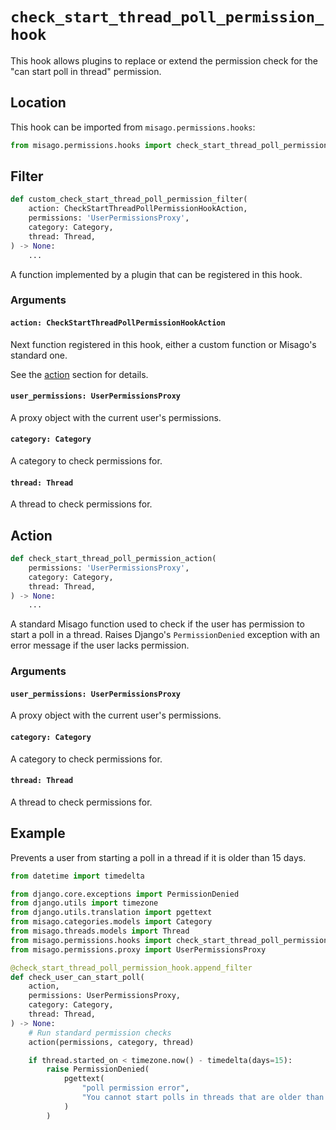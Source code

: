 # `check_start_thread_poll_permission_hook`

This hook allows plugins to replace or extend the permission check for the "can start poll in thread" permission.


## Location

This hook can be imported from `misago.permissions.hooks`:

```python
from misago.permissions.hooks import check_start_thread_poll_permission_hook
```


## Filter

```python
def custom_check_start_thread_poll_permission_filter(
    action: CheckStartThreadPollPermissionHookAction,
    permissions: 'UserPermissionsProxy',
    category: Category,
    thread: Thread,
) -> None:
    ...
```

A function implemented by a plugin that can be registered in this hook.


### Arguments

#### `action: CheckStartThreadPollPermissionHookAction`

Next function registered in this hook, either a custom function or Misago's standard one.

See the [action](#action) section for details.


#### `user_permissions: UserPermissionsProxy`

A proxy object with the current user's permissions.


#### `category: Category`

A category to check permissions for.


#### `thread: Thread`

A thread to check permissions for.


## Action

```python
def check_start_thread_poll_permission_action(
    permissions: 'UserPermissionsProxy',
    category: Category,
    thread: Thread,
) -> None:
    ...
```

A standard Misago function used to check if the user has permission to start a poll in a thread. Raises Django's `PermissionDenied` exception with an error message if the user lacks permission.


### Arguments

#### `user_permissions: UserPermissionsProxy`

A proxy object with the current user's permissions.


#### `category: Category`

A category to check permissions for.


#### `thread: Thread`

A thread to check permissions for.


## Example

Prevents a user from starting a poll in a thread if it is older than 15 days.

```python
from datetime import timedelta

from django.core.exceptions import PermissionDenied
from django.utils import timezone
from django.utils.translation import pgettext
from misago.categories.models import Category
from misago.threads.models import Thread
from misago.permissions.hooks import check_start_thread_poll_permission_hook
from misago.permissions.proxy import UserPermissionsProxy

@check_start_thread_poll_permission_hook.append_filter
def check_user_can_start_poll(
    action,
    permissions: UserPermissionsProxy,
    category: Category,
    thread: Thread,
) -> None:
    # Run standard permission checks
    action(permissions, category, thread)

    if thread.started_on < timezone.now() - timedelta(days=15):
        raise PermissionDenied(
            pgettext(
                "poll permission error",
                "You cannot start polls in threads that are older than 15 days."
            )
        )
```